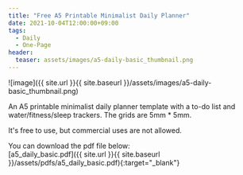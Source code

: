 ```yaml
---
title: "Free A5 Printable Minimalist Daily Planner"
date: 2021-10-04T12:00:00+09:00
tags:
  - Daily
  - One-Page
header:
  teaser: assets/images/a5-daily-basic_thumbnail.png
---
```


![image]({{ site.url }}{{ site.baseurl }}/assets/images/a5-daily-basic_thumbnail.png)

An A5 printable minimalist daily planner template with a to-do list and water/fitness/sleep trackers. The grids are 5mm * 5mm.

It's free to use, but commercial uses are not allowed.

You can download the pdf file below:<br/>
[a5_daily_basic.pdf]({{ site.url }}{{ site.baseurl }}/assets/pdfs/a5_daily_basic.pdf){:target="_blank"}